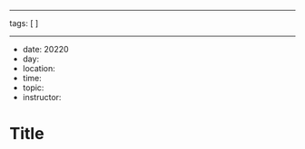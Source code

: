 
---

tags: [ ]

---

* date: 20220
* day: 
* location: 
* time: 
* topic: 
* instructor: 

# Title
## 

